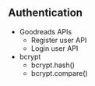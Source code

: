 ## Authentication
- Goodreads APIs
   - Register user API
   - Login user API
- bcrypt
  - bcrypt.hash()
  - bcrypt.compare()

